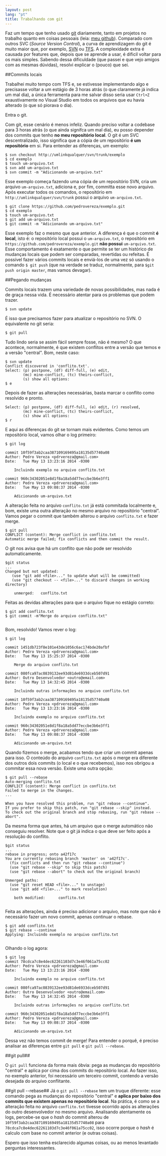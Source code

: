 ```yaml
---
layout: post
lang: "pt"
title: Trabalhando com git
---
```


Faz um tempo que tenho usado [git][git-link] diariamente, tanto em projetos no trabalho quanto em coisas pessoais (leia: [meu github][github]). Comparado com outros SVC (*Source Version Control*), a curva de aprendizagem do git é muito maior que, por exemplo, [SVN][svn-link] ou [TFS][tfs-link]. A complexidade extra é causada por features que, depois que se aprende a usar, é dificil voltar para os mais simples. Sabendo dessa dificuldade (que passei e que vejo amigos com as mesmas dúvidas), resolvi explicar o (pouco) que sei.

##Commits locais

Trabalhei muito tempo com TFS e, se estivesse implementando algo e precisasse voltar a um estágio de 3 horas atrás (o que claramente já indica um mal dia), a única ferramenta para me salvar disso seria usar `Ctrl+Z` exaustivamente no Visual Studio em todos os arquivos que eu havia alterado (o que só piorava o dia).

Entra o git.

Com git, esse cenário é menos infeliz. Quando preciso voltar a codebase para 3 horas atrás (o que ainda signifca um mal dia), eu posso depender dos commits que tenho **no meu repositório local**. O git é um SVC descentralizado, isso significa que a cópia de um repositório **é um repositório** em si. Para entender as diferenças, um exemplo:

````
$ svn checkout http://umlinkqualquer/svn/trunk/exemplo
$ cd exemplo
$ touch um-arquivo.txt
$ svn add um-arquivo.txt
$ svn commit -m "Adicionando um-arquivo.txt"
````
Esse exemplo começa fazendo uma cópia de um repositório SVN, cria um arquivo `um-arquivo.txt`, adiciona e, por fim, committa esse novo arquivo. Após executar todos os comandos, o repositório em `http://umlinkqualquer/svn/trunk` possui o arquivo `um-arquivo.txt`.

````
$ git clone https://github.com/pedrovereza/exemplo.git
$ cd exemplo
$ touch um-arquivo.txt
$ git add um-arquivo.txt
$ git commit -m "Adicionando um-arquivo.txt"
````

Esse exemplo faz o mesmo que que anterior. A diferença é que o commit **é local**, isto é: o repositório local possui o `um-arquivo.txt`, o repositório em `https://github.com/pedrovereza/exemplo.git` **não possui** `um-arquivo.txt`. Esse comportamento é exatamente o que permite se ter um histórico de mudanças locais que podem ser comparadas, revertidas ou refeitas. É possível fazer vários commits locais e enviá-los de uma vez só usando o comando `$ git push` (que na verdade se traduz, normalmente, para `$git push origin master`, mas vamos devagar).


##Pegando mudanças

Commits locais trazem uma variedade de novas possibilidades, mas nada é de graça nessa vida. É necessário atentar para os problemas que podem trazer.

````
$ svn update
````
É isso que precisamos fazer para atualizar o repositório no SVN. O equivalente no git seria:

````
$ git pull
````
Tudo lindo seria se assim fácil sempre fosse, não é mesmo? O que acontece, normalmente, é que existem conflitos entre a versão que temos e a versão "central". Bom, neste caso:

````
$ svn update
Conflict discovered in 'conflito.txt'.
Select: (p) postpone, (df) diff-full, (e) edit,
        (mc) mine-conflict, (tc) theirs-conflict,
        (s) show all options:
$ e

````
Depois de fazer as alterações necessárias, basta marcar o conflito como resolvido e pronto.

````
Select: (p) postpone, (df) diff-full, (e) edit, (r) resolved,
        (mc) mine-conflict, (tc) theirs-conflict,
        (s) show all options:
$ r
````

E aqui as diferenças do git se tornam mais evidentes. Como temos um repositório local, vamos olhar o log primeiro:

````
$ git log

commit 10f59f3ab2caa387109169495a18135d57740a08
Author: Pedro Vereza <pdrvereza@gmail.com>
Date:   Tue May 13 13:23:16 2014 -0300

    Incluindo exemplo no arquivo conflito.txt

commit 960c34302051e8d1f8a18a5dd77eccbe3b6e3ff1
Author: Pedro Vereza <pdrvereza@gmail.com>
Date:   Tue May 13 09:08:37 2014 -0300

    Adicionando um-arquivo.txt
````
A alteração feita no arquivo `conflito.txt` já está commitada localmente e, bom, existe uma outra alteração no mesmo arquivo no repositório "central". Vamos pegar o commit que também alterou o arquivo `conflito.txt` e fazer merge.

````
$ git pull
CONFLICT (content): Merge conflict in conflito.txt
Automatic merge failed; fix conflicts and then commit the result.
````
O git nos avisa que há um conflito que não pode ser resolvido automaticamente.

````
$git status
...
Changed but not updated:
   (use "git add <file>..." to update what will be committed)
   (use "git checkout -- <file>..." to discard changes in working directory)
   
   	unmerged:   conflito.txt
````
Feitas as devidas alterações para que o arquivo fique no estágio correto:

````
$ git add conflito.txt
$ git commit -m"Merge do arquivo conflito.txt"
   
````

Bom, resolvido! Vamos rever o log:


````
$ git log

commit 1451db723f8e101e43de1056c6ac174bde20afbf
Author: Pedro Vereza <pdrvereza@gmail.com>
Date:   Tue May 13 15:25:37 2014 -0300

    Merge do arquivo conflito.txt

commit 080fca97ac0839132ee93d81de6933dceb507d91
Author: Outro Desenvolvedor <outro@email.com>
Date:   Tue May 13 14:32:45 2014 -0300

    Incluindo outras informações no arquivo conflito.txt

commit 10f59f3ab2caa387109169495a18135d57740a08
Author: Pedro Vereza <pdrvereza@gmail.com>
Date:   Tue May 13 13:23:16 2014 -0300

    Incluindo exemplo no arquivo conflito.txt

commit 960c34302051e8d1f8a18a5dd77eccbe3b6e3ff1
Author: Pedro Vereza <pdrvereza@gmail.com>
Date:   Tue May 13 09:08:37 2014 -0300

    Adicionando um-arquivo.txt

````

Quando fizemos o merge, acabamos tendo que criar um commit apenas para isso. O conteúdo do arquivo `conflito.txt` após o merge era diferente dos outros dois commits (o local e o que recebemos), isso nos obrigou a commitar essa nova versão. Existe uma outra opção:

````
$ git pull --rebase
Auto-merging conflito.txt
CONFLICT (content): Merge conflict in conflito.txt
Failed to merge in the changes.
...

When you have resolved this problem, run "git rebase --continue".
If you prefer to skip this patch, run "git rebase --skip" instead.
To check out the original branch and stop rebasing, run "git rebase --abort".

````

Da mesma forma que antes, há um arquivo que o merge automático não conseguiu resolver. Note que o git já indica o que deve ser feito após a resolução do conflito.

````
$git status
...
rebase in progress; onto a42f17c
You are currently rebasing branch 'master' on 'a42f17c'.
  (fix conflicts and then run "git rebase --continue")
  (use "git rebase --skip" to skip this patch)
  (use "git rebase --abort" to check out the original branch)

Unmerged paths:
  (use "git reset HEAD <file>..." to unstage)
  (use "git add <file>..." to mark resolution)

	both modified:      conflito.txt
	
````
Feita as alterações, ainda é preciso adicionar o arquivo, mas note que não é necessário fazer um novo commit, apenas continuar o rebase.
 
````
$ git add conflito.txt
$ git rebase --continue
Applying: Incluindo exemplo no arquivo conflito.txt
   
````

Olhando o log agora:

````
$ git log
commit 78cdca7c8e4dec62261103d7c3e46f061a75cc02
Author: Pedro Vereza <pdrvereza@gmail.com>
Date:   Tue May 13 13:23:16 2014 -0300

    Incluindo exemplo no arquivo conflito.txt

commit 080fca97ac0839132ee93d81de6933dceb507d91
Author: Outro Desenvolvedor <outro@email.com>
Date:   Tue May 13 14:32:45 2014 -0300

    Incluindo outras informações no arquivo conflito.txt

commit 960c34302051e8d1f8a18a5dd77eccbe3b6e3ff1
Author: Pedro Vereza <pdrvereza@gmail.com>
Date:   Tue May 13 09:08:37 2014 -0300

    Adicionando um-arquivo.txt

````

Dessa vez não temos commit de merge! Para entender o porquê, é preciso analisar as diferenças entre `git pull` e `git pull --rebase`.

##git pull##

O `git pull` funciona da forma mais óbvia: pega as mudanças do repositório "central" e aplica por cima dos commits do repositório local. Ao fazer isso, no exemplo anterior, foi necessário um terceiro commit, contendo a versão desejada do arquivo conflitante.

##git pull --rebase##
Já o `git pull --rebase` tem um truque diferente: esse comando pega as mudanças do repositório "central" e **aplica por baixo dos commits que existem apenas no repositório local**. Na prática, é como se a alteração feita no arquivo `conflito.txt` tivesse ocorrido após as alterações do outro desenvolvedor no mesmo arquivo. Analisando atentamente os logs, percebe-se que o *hash* do commit alterou de `10f59f3ab2caa387109169495a18135d57740a08` para `78cdca7c8e4dec62261103d7c3e46f061a75cc02`, isso ocorre porque o *hash* é calculo com base no commit anterior (e outras coisas).



Espero que isso tenha esclarecido algumas coisas, ou ao menos levantado perguntas interessantes.

[git-link]: http://git-scm.com/
[svn-link]: http://subversion.apache.org/
[tfs-link]: http://www.visualstudio.com/en-us/products/tfs-overview-vs.aspx
[github]: https://github.com/pedrovereza
